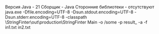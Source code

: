 Версия Java - 21
Сборщик - Java
Сторонние библиотеки - отсутствуют
java.exe  -Dfile.encoding=UTF-8 -Dsun.stdout.encoding=UTF-8 -Dsun.stderr.encoding=UTF-8 -classpath \StringFinter\out\production\StringFinter Main -o /some -p result_ -a -f in1.txt in2.txt